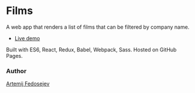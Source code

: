 # Films

A web app that renders a list of films that can be filtered by company name.

+ [Live demo](https://fedosejev.github.io/films/)

Built with ES6, React, Redux, Babel, Webpack, Sass. Hosted on GitHub Pages.

### Author

[Artemij Fedosejev](http://artemij.com)
